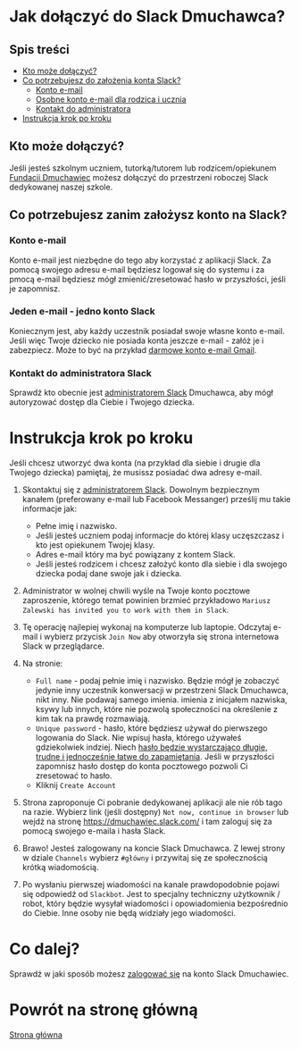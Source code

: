# Jak dołączyć do Slack Dmuchawca?

## Spis treści
* [Kto może dołączyć?](#kto-może-dołączyć)
* [Co potrzebujesz do założenia konta Slack?](#co-potrzebujesz-zanim-założysz-konto-na-slack)
    * [Konto e-mail](#konto-e-mail)
    * [Osobne konto e-mail dla rodzica i ucznia](#jeden-e-mail---jedno-konto-slack)
    * [Kontakt do administratora](#kontakt-do-administratora-slack)
* [Instrukcja krok po kroku](#instrukcja-krok-po-kroku)

## Kto może dołączyć?
Jeśli jesteś szkolnym uczniem, tutorką/tutorem
lub rodzicem/opiekunem
[Fundacji Dmuchawiec](https://www.fundacjadmuchawiec.pl/)
możesz dołączyć do przestrzeni roboczej Slack dedykowanej
naszej szkole.

## Co potrzebujesz zanim założysz konto na Slack?

### Konto e-mail
Konto e-mail jest niezbędne do tego aby korzystać
z aplikacji Slack. Za pomocą swojego adresu e-mail
będziesz logował się do systemu i za pmocą e-mail
będziesz mógł zmienić/zresetować hasło w przyszłości,
jeśli je zapomnisz. 

### Jeden e-mail - jedno konto Slack
Koniecznym jest, aby każdy uczestnik posiadał swoje
własne konto e-mail. Jeśli więc Twoje dziecko nie posiada
konta jeszcze e-mail - załóż je i zabezpiecz.
Może to być na przykład
[darmowe konto e-mail Gmail](https://support.google.com/accounts/answer/27441?hl=pl).

### Kontakt do administratora Slack

Sprawdź kto obecnie jest
[administratorem Slack](administratorzy_slack.md)
Dmuchawca, aby mógł autoryzować dostęp dla Ciebie
i Twojego dziecka.

# Instrukcja krok po kroku

Jeśli chcesz utworzyć dwa konta
(na przykład dla siebie i drugie dla Twojego dziecka)
pamiętaj, że musissz posiadać dwa adresy e-mail.

1. Skontaktuj się z
[administratorem Slack](administratorzy_slack.md).
Dowolnym bezpiecznym kanałem (preferowany e-mail
lub Facebook Messanger) prześlij mu takie informacje jak:
    * Pełne imię i nazwisko.
    * Jeśli jesteś uczniem podaj informacje do 
    której klasy uczęszczasz i kto jest opiekunem Twojej klasy.
    * Adres e-mail który ma być powiązany z kontem Slack.
    * Jeśli jesteś rodzicem i chcesz założyć konto
    dla siebie i dla swojego dziecka podaj dane swoje
    jak i dziecka.

2. Administrator w wolnej chwili wyśle na Twoje
konto pocztowe zaproszenie, którego temat powinien
brzmieć przykładowo `Mariusz Zalewski has invited you
to work with them in Slack`.

3. Tę operację najlepiej wykonaj na komputerze
lub laptopie. Odczytaj e-mail i wybierz przycisk
`Join Now` aby otworzyła się strona internetowa
Slack w przeglądarce.

4. Na stronie:
    * `Full name` - podaj pełnie imię i nazwisko.
    Będzie mógł je zobaczyć jedynie inny uczestnik
    konwersacji w przestrzeni Slack Dmuchawca,
    nikt inny. Nie podawaj samego imienia.
    imienia z inicjałem nazwiska, ksywy lub innych,
    które nie pozwolą społeczności na określenie
    z kim tak na prawdę rozmawiają.
    * `Unique password` - hasło, które będziesz
    używał do pierwszego logowania do Slack. Nie wpisuj
    hasła, którego używałeś gdziekolwiek indziej.
    Niech [hasło będzie wystarczająco długie,
    trudne i jednocześnie łatwe do zapamiętania](https://www.gov.pl/web/baza-wiedzy/jak-tworzyc-bezpieczne-hasla).
    Jeśli w przyszłości zapomnisz hasło dostęp
    do konta pocztowego pozwoli Ci zresetować to hasło.
    * Kliknij `Create Account`

5. Strona zaproponuje Ci pobranie dedykowanej
aplikacji ale nie rób tago na razie. 
Wybierz link (jeśli dostępny)
`Not now, continue in browser` lub wejdź na stronę
https://dmuchawiec.slack.com/ i tam zaloguj się za pomocą
swojego e-maila i hasła Slack.

6. Brawo! Jesteś zalogowany na koncie Slack Dmuchawca. 
Z lewej strony w dziale `Channels` 
wybierz `#główny` 
i przywitaj się ze społecznością krótką wiadomością.

7. Po wysłaniu pierwszej wiadomości na kanale 
prawdopodobnie pojawi się odpowiedź od `Slackbot`.
Jest to specjalny techniczny użytkownik / robot, który 
będzie wysyłał wiadomości
i opowiadomienia bezpośrednio do Ciebie.
Inne osoby nie będą widziały jego wiadomości.

# Co dalej?

Sprawdź w jaki sposób możesz [zalogować się](logowanie.md) na konto Slack Dmuchawiec.

# Powrót na stronę główną

[Strona główna](../README.md)

